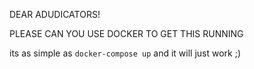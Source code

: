 DEAR ADUDICATORS!

PLEASE CAN YOU USE DOCKER TO GET THIS RUNNING

its as simple as `docker-compose up` and it will just work ;)